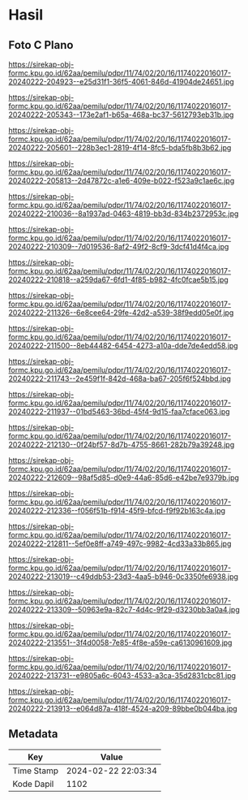 # Hasil

## Foto C Plano

https://sirekap-obj-formc.kpu.go.id/62aa/pemilu/pdpr/11/74/02/20/16/1174022016017-20240222-204923--e25d31f1-36f5-4061-846d-41904de24651.jpg

https://sirekap-obj-formc.kpu.go.id/62aa/pemilu/pdpr/11/74/02/20/16/1174022016017-20240222-205343--173e2af1-b65a-468a-bc37-5612793eb31b.jpg

https://sirekap-obj-formc.kpu.go.id/62aa/pemilu/pdpr/11/74/02/20/16/1174022016017-20240222-205601--228b3ec1-2819-4f14-8fc5-bda5fb8b3b62.jpg

https://sirekap-obj-formc.kpu.go.id/62aa/pemilu/pdpr/11/74/02/20/16/1174022016017-20240222-205813--2d47872c-a1e6-409e-b022-f523a9c1ae6c.jpg

https://sirekap-obj-formc.kpu.go.id/62aa/pemilu/pdpr/11/74/02/20/16/1174022016017-20240222-210036--8a1937ad-0463-4819-bb3d-834b2372953c.jpg

https://sirekap-obj-formc.kpu.go.id/62aa/pemilu/pdpr/11/74/02/20/16/1174022016017-20240222-210309--7d019536-8af2-49f2-8cf9-3dcf41d4f4ca.jpg

https://sirekap-obj-formc.kpu.go.id/62aa/pemilu/pdpr/11/74/02/20/16/1174022016017-20240222-210818--a259da67-6fd1-4f85-b982-4fc0fcae5b15.jpg

https://sirekap-obj-formc.kpu.go.id/62aa/pemilu/pdpr/11/74/02/20/16/1174022016017-20240222-211326--6e8cee64-29fe-42d2-a539-38f9edd05e0f.jpg

https://sirekap-obj-formc.kpu.go.id/62aa/pemilu/pdpr/11/74/02/20/16/1174022016017-20240222-211500--8eb44482-6454-4273-a10a-dde7de4edd58.jpg

https://sirekap-obj-formc.kpu.go.id/62aa/pemilu/pdpr/11/74/02/20/16/1174022016017-20240222-211743--2e459f1f-842d-468a-ba67-205f6f524bbd.jpg

https://sirekap-obj-formc.kpu.go.id/62aa/pemilu/pdpr/11/74/02/20/16/1174022016017-20240222-211937--01bd5463-36bd-45f4-9d15-faa7cface063.jpg

https://sirekap-obj-formc.kpu.go.id/62aa/pemilu/pdpr/11/74/02/20/16/1174022016017-20240222-212130--0f24bf57-8d7b-4755-8661-282b79a39248.jpg

https://sirekap-obj-formc.kpu.go.id/62aa/pemilu/pdpr/11/74/02/20/16/1174022016017-20240222-212609--98af5d85-d0e9-44a6-85d6-e42be7e9379b.jpg

https://sirekap-obj-formc.kpu.go.id/62aa/pemilu/pdpr/11/74/02/20/16/1174022016017-20240222-212336--f056f51b-f914-45f9-bfcd-f9f92b163c4a.jpg

https://sirekap-obj-formc.kpu.go.id/62aa/pemilu/pdpr/11/74/02/20/16/1174022016017-20240222-212811--5ef0e8ff-a749-497c-9982-4cd33a33b865.jpg

https://sirekap-obj-formc.kpu.go.id/62aa/pemilu/pdpr/11/74/02/20/16/1174022016017-20240222-213019--c49ddb53-23d3-4aa5-b946-0c3350fe6938.jpg

https://sirekap-obj-formc.kpu.go.id/62aa/pemilu/pdpr/11/74/02/20/16/1174022016017-20240222-213309--50963e9a-82c7-4d4c-9f29-d3230bb3a0a4.jpg

https://sirekap-obj-formc.kpu.go.id/62aa/pemilu/pdpr/11/74/02/20/16/1174022016017-20240222-213551--3f4d0058-7e85-4f8e-a59e-ca6130961609.jpg

https://sirekap-obj-formc.kpu.go.id/62aa/pemilu/pdpr/11/74/02/20/16/1174022016017-20240222-213731--e9805a6c-6043-4533-a3ca-35d2831cbc81.jpg

https://sirekap-obj-formc.kpu.go.id/62aa/pemilu/pdpr/11/74/02/20/16/1174022016017-20240222-213913--e064d87a-418f-4524-a209-89bbe0b044ba.jpg


## Metadata

| Key        | Value               |
| ---------- | ------------------- |
| Time Stamp | 2024-02-22 22:03:34 |
| Kode Dapil | 1102                |



